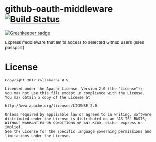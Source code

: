 # github-oauth-middleware [![Build Status](https://travis-ci.org/Collaborne/github-oauth-middleware.svg?branch=master)](https://travis-ci.org/Collaborne/github-oauth-middleware)

[![Greenkeeper badge](https://badges.greenkeeper.io/Collaborne/github-oauth-middleware.svg)](https://greenkeeper.io/)

Express middleware that limits access to selected Github users (uses passport)

# License

    Copyright 2017 Collaborne B.V.

    Licensed under the Apache License, Version 2.0 (the "License");
    you may not use this file except in compliance with the License.
    You may obtain a copy of the License at

    http://www.apache.org/licenses/LICENSE-2.0

    Unless required by applicable law or agreed to in writing, software
    distributed under the License is distributed on an "AS IS" BASIS,
    WITHOUT WARRANTIES OR CONDITIONS OF ANY KIND, either express or implied.
    See the License for the specific language governing permissions and
    limitations under the License.
